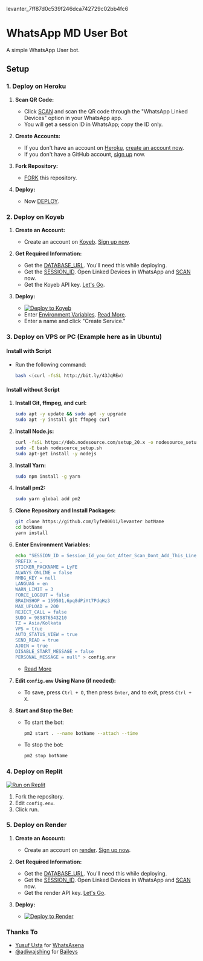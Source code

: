 levanter_7ff87d0c539f246dca742729c02bb4fc6
# WhatsApp MD User Bot

A simple WhatsApp User bot.

## Setup

### 1. Deploy on Heroku

1. **Scan QR Code:**
   - Click [SCAN](https://qr-hazel-alpha.vercel.app/md) and scan the QR code through the "WhatsApp Linked Devices" option in your WhatsApp app.
   - You will get a session ID in WhatsApp; copy the ID only.

2. **Create Accounts:**
   - If you don't have an account on [Heroku](https://signup.heroku.com/), [create an account now](https://signup.heroku.com/).
   - If you don't have a GitHub account, [sign up](https://github.com/join) now.

3. **Fork Repository:**
   - [FORK](https://github.com/lyfe00011/levanter/fork) this repository.

4. **Deploy:**
   - Now [DEPLOY](https://qr-hazel-alpha.vercel.app/heroku).

### 2. Deploy on Koyeb

1. **Create an Account:**
   - Create an account on [Koyeb](https://app.koyeb.com/auth/signup). [Sign up now](https://app.koyeb.com/auth/signup).

2. **Get Required Information:**
   - Get the [DATABASE_URL](https://github.com/lyfe00011/levanter/wiki/DATABASE_URL). You'll need this while deploying.
   - Get the [SESSION_ID](https://qr-hazel-alpha.vercel.app/md). Open Linked Devices in WhatsApp and [SCAN](https://qr-hazel-alpha.vercel.app/md) now.
   - Get the Koyeb API key. [Let's Go](https://app.koyeb.com/account/api).

3. **Deploy:**
   - [![Deploy to Koyeb](https://www.koyeb.com/static/images/deploy/button.svg)](https://qr-hazel-alpha.vercel.app/koyeb)
   - Enter [Environment Variables](https://levanter-plugins.vercel.app/env). [Read More](https://levanter-plugins.vercel.app/env).
   - Enter a name and click "Create Service."

### 3. Deploy on VPS or PC (Example here as in Ubuntu)

#### Install with Script

- Run the following command:
  ```sh
  bash <(curl -fsSL http://bit.ly/43JqREw)
  ```

#### Install without Script

1. **Install Git, ffmpeg, and curl:**
   ```sh
   sudo apt -y update && sudo apt -y upgrade
   sudo apt -y install git ffmpeg curl
   ```

2. **Install Node.js:**
   ```sh
   curl -fsSL https://deb.nodesource.com/setup_20.x -o nodesource_setup.sh
   sudo -E bash nodesource_setup.sh
   sudo apt-get install -y nodejs
   ```

3. **Install Yarn:**
   ```sh
   sudo npm install -g yarn
   ```

4. **Install pm2:**
   ```sh
   sudo yarn global add pm2
   ```

5. **Clone Repository and Install Packages:**
   ```sh
   git clone https://github.com/lyfe00011/levanter botName
   cd botName
   yarn install
   ```

6. **Enter Environment Variables:**
   ```sh
   echo "SESSION_ID = Session_Id_you_Got_After_Scan_Dont_Add_This_Line_If_You_Can_Scan_From_Terminal_Itself
   PREFIX = .
   STICKER_PACKNAME = LyFE
   ALWAYS_ONLINE = false
   RMBG_KEY = null
   LANGUAG = en
   WARN_LIMIT = 3
   FORCE_LOGOUT = false
   BRAINSHOP = 159501,6pq8dPiYt7PdqHz3
   MAX_UPLOAD = 200
   REJECT_CALL = false
   SUDO = 989876543210
   TZ = Asia/Kolkata
   VPS = true
   AUTO_STATUS_VIEW = true
   SEND_READ = true
   AJOIN = true
   DISABLE_START_MESSAGE = false
   PERSONAL_MESSAGE = null" > config.env
   ```

   - [Read More](https://levanter-plugins.vercel.app/env)

7. **Edit `config.env` Using Nano (if needed):**
   - To save, press `Ctrl + O`, then press `Enter`, and to exit, press `Ctrl + X`.

8. **Start and Stop the Bot:**
   - To start the bot:
     ```sh
     pm2 start . --name botName --attach --time
     ```
   - To stop the bot:
     ```sh
     pm2 stop botName
     ```

### 4. Deploy on Replit

[![Run on Replit](https://replit.com/badge/github/your-repo-owner/your-repo-name)](https://replit.com/@Nightbot2O/whatsapp-bot-md)

1. Fork the repository.
2. Edit `config.env`.
3. Click run.

### 5. Deploy on Render
1. **Create an Account:**
   - Create an account on [render](https://dashboard.render.com/register). [Sign up now](https://dashboard.render.com/register).

2. **Get Required Information:**
   - Get the [DATABASE_URL](https://github.com/lyfe00011/levanter/wiki/DATABASE_URL). You'll need this while deploying.
   - Get the [SESSION_ID](https://qr-hazel-alpha.vercel.app/md). Open Linked Devices in WhatsApp and [SCAN](https://qr-hazel-alpha.vercel.app/md) now.
   - Get the render API key. [Let's Go](https://dashboard.render.com/u/settings#api-keys).

3. **Deploy:**
   - [![Deploy to Render](https://render.com/images/deploy-to-render-button.svg)](https://qr-hazel-alpha.vercel.app/render)
### Thanks To

- [Yusuf Usta](https://github.com/Quiec) for [WhatsAsena](https://github.com/yusufusta/WhatsAsena)
- [@adiwajshing](https://github.com/adiwajshing) for [Baileys](https://github.com/adiwajshing/Baileys)
